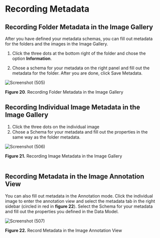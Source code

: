 # Recording Metadata
## Recording Folder Metadata in the Image Gallery

After you have defined your metadata schemas, you can fill out metadata for the folders and the images in the Image Gallery. 

1. Click the three dots at the bottom right of the folder and chose the option **Information**.

1. Chose a schema for your metadata on the right panel and fill out the metadata for the folder. After you are done, click Save Metadata. 

![Screenshot (505)](https://github.com/rsimon/immarkus/assets/128056738/0dfafc68-fca7-4874-a8cb-1f9f9947504c)

**Figure 20**. Recording Folder Metadata in the Image Gallery
<br/>

## Recording Individual Image Metadata in the Image Gallery 
1. Click the three dots on the individual image 
2. Chose a Schema for your metadata and fill out the properties in the same way as the folder metadata.

![Screenshot (506)](https://github.com/rsimon/immarkus/assets/128056738/35ad3826-6688-4dd1-832c-ddc776168076)

**Figure 21.** Recording Image Metadata in the Image Gallery   
<br/>

## Recording Metadata in the Image Annotation View

You can also fill out metadata in the Annotation mode. Click the individual image to enter the annotation view and select the metadata tab in the right sidebar (circled in red in **figure 22**). Select the Schema for your metadata and fill out the properties you defined in the Data Model. 

![Screenshot (507)](https://github.com/rsimon/immarkus/assets/128056738/eaafd13a-7bd8-408e-aaa5-5a512bcce8ba)

**Figure 22.** Record Metadata in the Image Annotation View 
